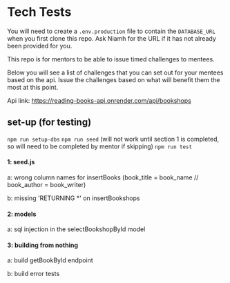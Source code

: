 # Tech Tests

You will need to create a `.env.production` file to contain the `DATABASE_URL` when you first clone this repo. Ask Niamh for the URL if it has not already been provided for you.

This repo is for mentors to be able to issue timed challenges to mentees.

Below you will see a list of challenges that you can set out for your mentees based on the api. Issue the challenges based on what will benefit them the most at this point. 

Api link: https://reading-books-api.onrender.com/api/bookshops 

## set-up (for testing)

`npm run setup-dbs`
`npm run seed` (will not work until section 1 is completed, so will need to be completed by mentor if skipping)
`npm run test`

#### 1: seed.js

a: wrong column names for insertBooks (book_title = book_name // book_author = book_writer)

b: missing 'RETURNING *' on insertBookshops

#### 2: models

a: sql injection in the selectBookshopById model

#### 3: building from nothing

a: build getBookById endpoint

b: build error tests
